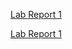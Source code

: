 [Lab Report 1](labreportw2.html)

[Lab Report 1](https://kyumin14.github.io/CSE-15L/labreportw2.html)